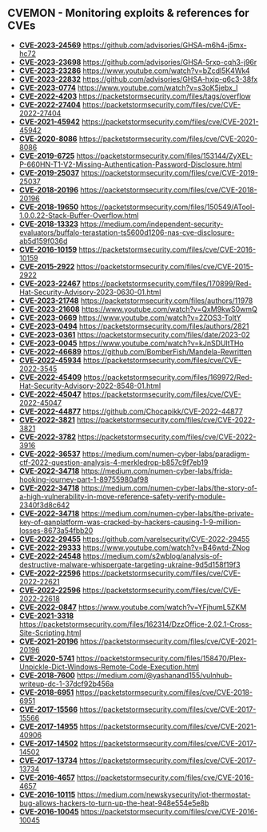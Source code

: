 ## CVEMON - Monitoring exploits & references for CVEs
- **[CVE-2023-24569](https://in.scanfactory.io/cvemon/CVE-2023-24569.html)** https://github.com/advisories/GHSA-m6h4-j5mx-hc72
- **[CVE-2023-23698](https://in.scanfactory.io/cvemon/CVE-2023-23698.html)** https://github.com/advisories/GHSA-5rxp-cqh3-j96r
- **[CVE-2023-23286](https://in.scanfactory.io/cvemon/CVE-2023-23286.html)** https://www.youtube.com/watch?v=bZcdl5K4Wk4
- **[CVE-2023-22832](https://in.scanfactory.io/cvemon/CVE-2023-22832.html)** https://github.com/advisories/GHSA-hxjp-q6c3-38fx
- **[CVE-2023-0774](https://in.scanfactory.io/cvemon/CVE-2023-0774.html)** https://www.youtube.com/watch?v=s3oK5jebx_I
- **[CVE-2022-4203](https://in.scanfactory.io/cvemon/CVE-2022-4203.html)** https://packetstormsecurity.com/files/tags/overflow
- **[CVE-2022-27404](https://in.scanfactory.io/cvemon/CVE-2022-27404.html)** https://packetstormsecurity.com/files/cve/CVE-2022-27404
- **[CVE-2021-45942](https://in.scanfactory.io/cvemon/CVE-2021-45942.html)** https://packetstormsecurity.com/files/cve/CVE-2021-45942
- **[CVE-2020-8086](https://in.scanfactory.io/cvemon/CVE-2020-8086.html)** https://packetstormsecurity.com/files/cve/CVE-2020-8086
- **[CVE-2019-6725](https://in.scanfactory.io/cvemon/CVE-2019-6725.html)** https://packetstormsecurity.com/files/153144/ZyXEL-P-660HN-T1-V2-Missing-Authentication-Password-Disclosure.html
- **[CVE-2019-25037](https://in.scanfactory.io/cvemon/CVE-2019-25037.html)** https://packetstormsecurity.com/files/cve/CVE-2019-25037
- **[CVE-2018-20196](https://in.scanfactory.io/cvemon/CVE-2018-20196.html)** https://packetstormsecurity.com/files/cve/CVE-2018-20196
- **[CVE-2018-19650](https://in.scanfactory.io/cvemon/CVE-2018-19650.html)** https://packetstormsecurity.com/files/150549/ATool-1.0.0.22-Stack-Buffer-Overflow.html
- **[CVE-2018-13323](https://in.scanfactory.io/cvemon/CVE-2018-13323.html)** https://medium.com/independent-security-evaluators/buffalo-terastation-ts5600d1206-nas-cve-disclosure-ab5d159f036d
- **[CVE-2016-10159](https://in.scanfactory.io/cvemon/CVE-2016-10159.html)** https://packetstormsecurity.com/files/cve/CVE-2016-10159
- **[CVE-2015-2922](https://in.scanfactory.io/cvemon/CVE-2015-2922.html)** https://packetstormsecurity.com/files/cve/CVE-2015-2922
- **[CVE-2023-22467](https://in.scanfactory.io/cvemon/CVE-2023-22467.html)** https://packetstormsecurity.com/files/170899/Red-Hat-Security-Advisory-2023-0630-01.html
- **[CVE-2023-21748](https://in.scanfactory.io/cvemon/CVE-2023-21748.html)** https://packetstormsecurity.com/files/authors/11978
- **[CVE-2023-21608](https://in.scanfactory.io/cvemon/CVE-2023-21608.html)** https://www.youtube.com/watch?v=QxM9kwS0wmQ
- **[CVE-2023-0669](https://in.scanfactory.io/cvemon/CVE-2023-0669.html)** https://www.youtube.com/watch?v=2ZOS3-ToltY
- **[CVE-2023-0494](https://in.scanfactory.io/cvemon/CVE-2023-0494.html)** https://packetstormsecurity.com/files/authors/2821
- **[CVE-2023-0361](https://in.scanfactory.io/cvemon/CVE-2023-0361.html)** https://packetstormsecurity.com/files/date/2023-02
- **[CVE-2023-0045](https://in.scanfactory.io/cvemon/CVE-2023-0045.html)** https://www.youtube.com/watch?v=kJnSDUltTHo
- **[CVE-2022-46689](https://in.scanfactory.io/cvemon/CVE-2022-46689.html)** https://github.com/BomberFish/Mandela-Rewritten
- **[CVE-2022-45934](https://in.scanfactory.io/cvemon/CVE-2022-45934.html)** https://packetstormsecurity.com/files/cve/CVE-2022-3545
- **[CVE-2022-45409](https://in.scanfactory.io/cvemon/CVE-2022-45409.html)** https://packetstormsecurity.com/files/169972/Red-Hat-Security-Advisory-2022-8548-01.html
- **[CVE-2022-45047](https://in.scanfactory.io/cvemon/CVE-2022-45047.html)** https://packetstormsecurity.com/files/cve/CVE-2022-45047
- **[CVE-2022-44877](https://in.scanfactory.io/cvemon/CVE-2022-44877.html)** https://github.com/Chocapikk/CVE-2022-44877
- **[CVE-2022-3821](https://in.scanfactory.io/cvemon/CVE-2022-3821.html)** https://packetstormsecurity.com/files/cve/CVE-2022-3821
- **[CVE-2022-3782](https://in.scanfactory.io/cvemon/CVE-2022-3782.html)** https://packetstormsecurity.com/files/cve/CVE-2022-3916
- **[CVE-2022-36537](https://in.scanfactory.io/cvemon/CVE-2022-36537.html)** https://medium.com/numen-cyber-labs/paradigm-ctf-2022-question-analysis-4-merkledrop-b857c9f7eb19
- **[CVE-2022-34718](https://in.scanfactory.io/cvemon/CVE-2022-34718.html)** https://medium.com/numen-cyber-labs/frida-hooking-journey-part-1-89755980af98
- **[CVE-2022-34718](https://in.scanfactory.io/cvemon/CVE-2022-34718.html)** https://medium.com/numen-cyber-labs/the-story-of-a-high-vulnerability-in-move-reference-safety-verify-module-2340f3d8c642
- **[CVE-2022-34718](https://in.scanfactory.io/cvemon/CVE-2022-34718.html)** https://medium.com/numen-cyber-labs/the-private-key-of-qanplatform-was-cracked-by-hackers-causing-1-9-million-losses-8673a54fbb20
- **[CVE-2022-29455](https://in.scanfactory.io/cvemon/CVE-2022-29455.html)** https://github.com/varelsecurity/CVE-2022-29455
- **[CVE-2022-29333](https://in.scanfactory.io/cvemon/CVE-2022-29333.html)** https://www.youtube.com/watch?v=B46wtd-ZNog
- **[CVE-2022-24548](https://in.scanfactory.io/cvemon/CVE-2022-24548.html)** https://medium.com/s2wblog/analysis-of-destructive-malware-whispergate-targeting-ukraine-9d5d158f19f3
- **[CVE-2022-22596](https://in.scanfactory.io/cvemon/CVE-2022-22596.html)** https://packetstormsecurity.com/files/cve/CVE-2022-22621
- **[CVE-2022-22596](https://in.scanfactory.io/cvemon/CVE-2022-22596.html)** https://packetstormsecurity.com/files/cve/CVE-2022-22618
- **[CVE-2022-0847](https://in.scanfactory.io/cvemon/CVE-2022-0847.html)** https://www.youtube.com/watch?v=YFjhumL5ZKM
- **[CVE-2021-3318](https://in.scanfactory.io/cvemon/CVE-2021-3318.html)** https://packetstormsecurity.com/files/162314/DzzOffice-2.02.1-Cross-Site-Scripting.html
- **[CVE-2021-20196](https://in.scanfactory.io/cvemon/CVE-2021-20196.html)** https://packetstormsecurity.com/files/cve/CVE-2021-20196
- **[CVE-2020-5741](https://in.scanfactory.io/cvemon/CVE-2020-5741.html)** https://packetstormsecurity.com/files/158470/Plex-Unpickle-Dict-Windows-Remote-Code-Execution.html
- **[CVE-2018-7600](https://in.scanfactory.io/cvemon/CVE-2018-7600.html)** https://medium.com/@yashanand155/vulnhub-writeup-dc-1-37dcf92b456a
- **[CVE-2018-6951](https://in.scanfactory.io/cvemon/CVE-2018-6951.html)** https://packetstormsecurity.com/files/cve/CVE-2018-6951
- **[CVE-2017-15566](https://in.scanfactory.io/cvemon/CVE-2017-15566.html)** https://packetstormsecurity.com/files/cve/CVE-2017-15566
- **[CVE-2017-14955](https://in.scanfactory.io/cvemon/CVE-2017-14955.html)** https://packetstormsecurity.com/files/cve/CVE-2021-40906
- **[CVE-2017-14502](https://in.scanfactory.io/cvemon/CVE-2017-14502.html)** https://packetstormsecurity.com/files/cve/CVE-2017-14502
- **[CVE-2017-13734](https://in.scanfactory.io/cvemon/CVE-2017-13734.html)** https://packetstormsecurity.com/files/cve/CVE-2017-13734
- **[CVE-2016-4657](https://in.scanfactory.io/cvemon/CVE-2016-4657.html)** https://packetstormsecurity.com/files/cve/CVE-2016-4657
- **[CVE-2016-10115](https://in.scanfactory.io/cvemon/CVE-2016-10115.html)** https://medium.com/newskysecurity/iot-thermostat-bug-allows-hackers-to-turn-up-the-heat-948e554e5e8b
- **[CVE-2016-10045](https://in.scanfactory.io/cvemon/CVE-2016-10045.html)** https://packetstormsecurity.com/files/cve/CVE-2016-10045
